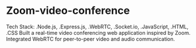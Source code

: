 # Zoom-video-conference
Tech Stack: .Node.js,
            .Express.js, 
            .WebRTC, 
            .Socket.io, 
            .JavaScript, 
            .HTML,
            .CSS
Built a real-time video conferencing web application inspired by Zoom.
Integrated WebRTC for peer-to-peer video and audio communication.
